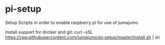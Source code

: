 # pi-setup
Setup Scripts in order to enable raspberry pi for use of jumajumo

Install support for docker and git:
curl -sSL https://raw.githubusercontent.com/jumajumo/pi-setup/master/install.sh | sh
